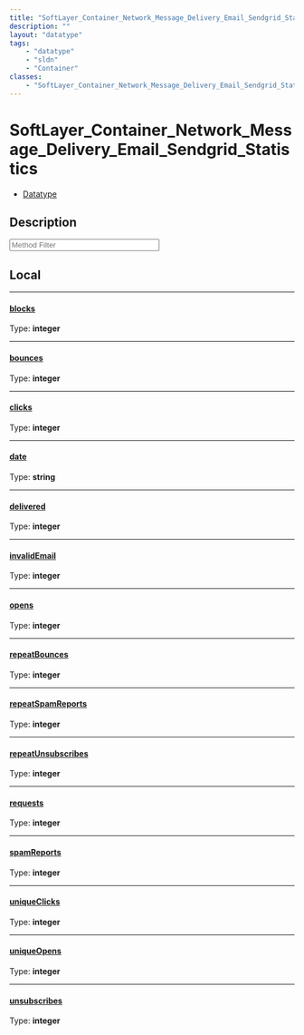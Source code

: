 ```yaml
---
title: "SoftLayer_Container_Network_Message_Delivery_Email_Sendgrid_Statistics"
description: ""
layout: "datatype"
tags:
    - "datatype"
    - "sldn"
    - "Container"
classes:
    - "SoftLayer_Container_Network_Message_Delivery_Email_Sendgrid_Statistics"
---
```


# SoftLayer_Container_Network_Message_Delivery_Email_Sendgrid_Statistics
<div id='service-datatype'>
    <ul id='sldn-reference-tabs'>
        <li id='datatype'> <a href='/reference/datatypes/SoftLayer_Container_Network_Message_Delivery_Email_Sendgrid_Statistics' >Datatype</a></li>
    </ul>
</div>

## Description 






<!-- Service Filer BEGIN -->
<div class="view-filters">
        <div class="clearfix">
            <div class="search-input-box">
                <input placeholder="Method Filter" onkeyup="titleSearch(inputId='prop-input', divId='properties', elementClass='prop-row')" 
                    type="text" id="prop-input" value="" size="30" maxlength="128" class="form-text">
            </div>
        </div>
</div>
<!-- Service Filer END -->

<div id="properties" class="content">
<div id="localProperties" class="prop-content" >

## Local
-----
[blocks]: #blocks
#### [blocks]
  
<span class="type-label">Type: </span>**integer**

-----
[bounces]: #bounces
#### [bounces]
  
<span class="type-label">Type: </span>**integer**

-----
[clicks]: #clicks
#### [clicks]
  
<span class="type-label">Type: </span>**integer**

-----
[date]: #date
#### [date]
  
<span class="type-label">Type: </span>**string**

-----
[delivered]: #delivered
#### [delivered]
  
<span class="type-label">Type: </span>**integer**

-----
[invalidEmail]: #invalidemail
#### [invalidEmail]
  
<span class="type-label">Type: </span>**integer**

-----
[opens]: #opens
#### [opens]
  
<span class="type-label">Type: </span>**integer**

-----
[repeatBounces]: #repeatbounces
#### [repeatBounces]
  
<span class="type-label">Type: </span>**integer**

-----
[repeatSpamReports]: #repeatspamreports
#### [repeatSpamReports]
  
<span class="type-label">Type: </span>**integer**

-----
[repeatUnsubscribes]: #repeatunsubscribes
#### [repeatUnsubscribes]
  
<span class="type-label">Type: </span>**integer**

-----
[requests]: #requests
#### [requests]
  
<span class="type-label">Type: </span>**integer**

-----
[spamReports]: #spamreports
#### [spamReports]
  
<span class="type-label">Type: </span>**integer**

-----
[uniqueClicks]: #uniqueclicks
#### [uniqueClicks]
  
<span class="type-label">Type: </span>**integer**

-----
[uniqueOpens]: #uniqueopens
#### [uniqueOpens]
  
<span class="type-label">Type: </span>**integer**

-----
[unsubscribes]: #unsubscribes
#### [unsubscribes]
  
<span class="type-label">Type: </span>**integer**

</div>
<!-- LOCAL PROPERTY END -->

</div>


